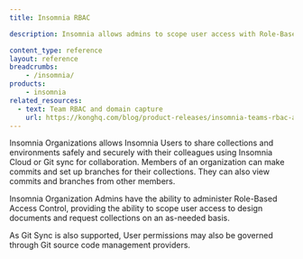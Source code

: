 ```yaml
---
title: Insomnia RBAC

description: Insomnia allows admins to scope user access with Role-Based Access Control.

content_type: reference
layout: reference
breadcrumbs: 
    - /insomnia/
products:
    - insomnia
related_resources:
  - text: Team RBAC and domain capture
    url: https://konghq.com/blog/product-releases/insomnia-teams-rbac-and-domain-capture
---
```


Insomnia Organizations allows Insomnia Users to share collections and environments safely and securely with their colleagues using Insomnia Cloud or Git sync for collaboration.
Members of an organization can make commits and set up branches for their collections. They can also view commits and branches from other members.

Insomnia Organization Admins have the ability to administer Role-Based Access Control, providing the ability to scope user access to design documents and request collections on an as-needed basis.

As Git Sync is also supported, User permissions may also be governed through Git source code management providers.